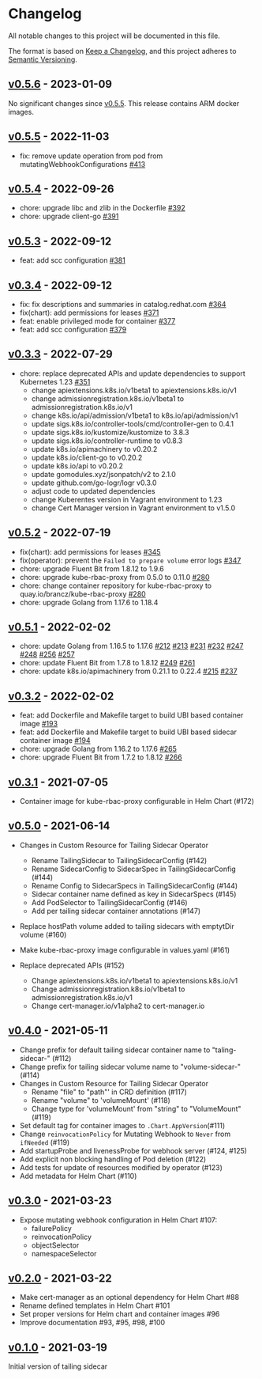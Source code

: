 # Changelog

All notable changes to this project will be documented in this file.

The format is based on [Keep a Changelog](https://keepachangelog.com/en/1.0.0/),
and this project adheres to [Semantic Versioning](https://semver.org/spec/v2.0.0.html).

## [v0.5.6] - 2023-01-09

No significant changes since [v0.5.5]. This release contains ARM docker images.

[v0.5.6]: https://github.com/SumoLogic/tailing-sidecar/releases/v0.5.6

## [v0.5.5] - 2022-11-03

- fix: remove update operation from pod from mutatingWebhookConfigurations [#413]

[v0.5.5]: https://github.com/SumoLogic/tailing-sidecar/releases/v0.5.5
[#413]: https://github.com/SumoLogic/tailing-sidecar/pull/413

## [v0.5.4] - 2022-09-26

- chore: upgrade libc and zlib in the Dockerfile [#392]
- chore: upgrade client-go [#391]

[v0.5.4]: https://github.com/SumoLogic/tailing-sidecar/releases/v0.5.4
[#391]: https://github.com/SumoLogic/tailing-sidecar/pull/391
[#392]: https://github.com/SumoLogic/tailing-sidecar/pull/392

## [v0.5.3] - 2022-09-12

- feat: add scc configuration [#381]

[v0.5.3]: https://github.com/SumoLogic/tailing-sidecar/releases/v0.5.3
[#381]: https://github.com/SumoLogic/tailing-sidecar/pull/381

## [v0.3.4] - 2022-09-12

- fix: fix descriptions and summaries in catalog.redhat.com [#364]
- fix(chart): add permissions for leases [#371]
- feat: enable privileged mode for container [#377]
- feat: add scc configuration [#379]

[v0.3.4]: https://github.com/SumoLogic/tailing-sidecar/releases/v0.3.4
[#364]: https://github.com/SumoLogic/tailing-sidecar/pull/364
[#371]: https://github.com/SumoLogic/tailing-sidecar/pull/371
[#377]: https://github.com/SumoLogic/tailing-sidecar/pull/377
[#379]: https://github.com/SumoLogic/tailing-sidecar/pull/379

## [v0.3.3] - 2022-07-29

- chore: replace deprecated APIs and update dependencies to support Kubernetes 1.23 [#351]
  - change apiextensions.k8s.io/v1beta1 to apiextensions.k8s.io/v1
  - change admissionregistration.k8s.io/v1beta1 to admissionregistration.k8s.io/v1
  - change k8s.io/api/admission/v1beta1 to k8s.io/api/admission/v1
  - update sigs.k8s.io/controller-tools/cmd/controller-gen to 0.4.1
  - update sigs.k8s.io/kustomize/kustomize to 3.8.3
  - update sigs.k8s.io/controller-runtime to v0.8.3
  - update k8s.io/apimachinery to v0.20.2
  - update k8s.io/client-go to v0.20.2
  - update k8s.io/api to v0.20.2
  - update gomodules.xyz/jsonpatch/v2 to 2.1.0
  - update github.com/go-logr/logr v0.3.0
  - adjust code to updated dependencies
  - change Kuberentes version in Vagrant environment to 1.23
  - change Cert Manager version in Vagrant environment to v1.5.0

[v0.3.3]: https://github.com/SumoLogic/tailing-sidecar/releases/v0.3.3
[#351]: https://github.com/SumoLogic/tailing-sidecar/pull/351

## [v0.5.2] - 2022-07-19

- fix(chart): add permissions for leases [#345]
- fix(operator): prevent the `Failed to prepare volume` error logs [#347]
- chore: upgrade Fluent Bit from 1.8.12 to 1.9.6
- chore: upgrade kube-rbac-proxy from 0.5.0 to 0.11.0 [#280]
- chore: change container repository for kube-rbac-proxy to quay.io/brancz/kube-rbac-proxy [#280]
- chore: upgrade Golang from 1.17.6 to 1.18.4

[v0.5.2]: https://github.com/SumoLogic/tailing-sidecar/releases/v0.5.2
[#280]: https://github.com/SumoLogic/tailing-sidecar/pull/280
[#345]: https://github.com/SumoLogic/tailing-sidecar/pull/345
[#347]: https://github.com/SumoLogic/tailing-sidecar/pull/347

## [v0.5.1] - 2022-02-02

- chore: update Golang from 1.16.5 to 1.17.6 [#212] [#213] [#231] [#232] [#247] [#248] [#256] [#257]
- chore: update Fluent Bit from 1.7.8 to 1.8.12 [#249] [#261]
- chore: update k8s.io/apimachinery from 0.21.1 to 0.22.4 [#215] [#237]

[v0.5.1]: https://github.com/SumoLogic/tailing-sidecar/releases/v0.5.1
[#212]: https://github.com/SumoLogic/tailing-sidecar/pull/212
[#213]: https://github.com/SumoLogic/tailing-sidecar/pull/213
[#231]: https://github.com/SumoLogic/tailing-sidecar/pull/232
[#232]: https://github.com/SumoLogic/tailing-sidecar/pull/232
[#247]: https://github.com/SumoLogic/tailing-sidecar/pull/247
[#248]: https://github.com/SumoLogic/tailing-sidecar/pull/248
[#256]: https://github.com/SumoLogic/tailing-sidecar/pull/256
[#257]: https://github.com/SumoLogic/tailing-sidecar/pull/257
[#249]: https://github.com/SumoLogic/tailing-sidecar/pull/249
[#261]: https://github.com/SumoLogic/tailing-sidecar/pull/261
[#215]: https://github.com/SumoLogic/tailing-sidecar/pull/215
[#237]: https://github.com/SumoLogic/tailing-sidecar/pull/237

## [v0.3.2] - 2022-02-02

- feat: add Dockerfile and Makefile target to build UBI based container image [#193]
- feat: add Dockerfile and Makefile target to build UBI based sidecar container image [#194]
- chore: upgrade Golang from 1.16.2 to 1.17.6 [#265]
- chore: upgrade Fluent Bit from 1.7.2 to 1.8.12 [#266]

[v0.3.2]: https://github.com/SumoLogic/tailing-sidecar/releases/v0.3.2
[#193]: https://github.com/SumoLogic/tailing-sidecar/pull/193
[#194]: https://github.com/SumoLogic/tailing-sidecar/pull/194
[#265]: https://github.com/SumoLogic/tailing-sidecar/pull/265
[#266]: https://github.com/SumoLogic/tailing-sidecar/pull/266

## [v0.3.1] - 2021-07-05

- Container image for kube-rbac-proxy configurable in Helm Chart (#172)

## [v0.5.0] - 2021-06-14

- Changes in Custom Resource for Tailing Sidecar Operator
  - Rename TailingSidecar to TailingSidecarConfig (#142)
  - Rename SidecarConfig to SidecarSpec in TailingSidecarConfig (#144)
  - Rename Config to SidecarSpecs in TailingSidecarConfig  (#144)
  - Sidecar container name defined as key in SidecarSpecs (#145)
  - Add PodSelector to TailingSidecarConfig (#146)
  - Add per tailing sidecar container annotations (#147)

- Replace hostPath volume added to tailing sidecars with emptytDir volume (#160)

- Make kube-rbac-proxy image configurable in values.yaml (#161)

- Replace deprecated APIs (#152)
  - Change apiextensions.k8s.io/v1beta1 to apiextensions.k8s.io/v1
  - Change admissionregistration.k8s.io/v1beta1 to admissionregistration.k8s.io/v1
  - Change cert-manager.io/v1alpha2 to cert-manager.io

## [v0.4.0] - 2021-05-11

- Change prefix for default tailing sidecar container name to "taling-sidecar-" (#112)
- Change prefix for tailing sidecar volume name to "volume-sidecar-" (#114)
- Changes in Custom Resource for Tailing Sidecar Operator
  - Rename "file" to "path"' in CRD definition (#117)
  - Rename "volume" to 'volumeMount' (#118)
  - Change type for 'volumeMount' from "string" to "VolumeMount" (#119)
- Set default tag for container images to `.Chart.AppVersion`(#111)
- Change `reinvocationPolicy` for Mutating Webhook to `Never` from `ifNeeded` (#119)
- Add startupProbe and livenessProbe for webhook server (#124, #125)
- Add explicit non blocking handling of Pod deletion (#122)
- Add tests for update of resources modified by operator (#123)
- Add metadata for Helm Chart (#110)

## [v0.3.0] - 2021-03-23

- Expose mutating webhook configuration in Helm Chart #107:
  - failurePolicy
  - reinvocationPolicy
  - objectSelector
  - namespaceSelector

## [v0.2.0] - 2021-03-22

- Make cert-manager as an optional dependency for Helm Chart #88
- Rename defined templates in Helm Chart #101
- Set proper versions for Helm chart and container images #96
- Improve documentation #93, #95, #98, #100

## [v0.1.0] - 2021-03-19

Initial version of tailing sidecar

[v0.3.1]: https://github.com/SumoLogic/tailing-sidecar/releases/tag/v0.3.1
[v0.5.0]: https://github.com/SumoLogic/tailing-sidecar/releases/tag/v0.5.0
[v0.4.0]: https://github.com/SumoLogic/tailing-sidecar/releases/tag/v0.4.0
[v0.3.0]: https://github.com/SumoLogic/tailing-sidecar/releases/tag/v0.3.0
[v0.2.0]: https://github.com/SumoLogic/tailing-sidecar/releases/tag/v0.2.0
[v0.1.0]: https://github.com/SumoLogic/tailing-sidecar/releases/tag/v0.1.0
